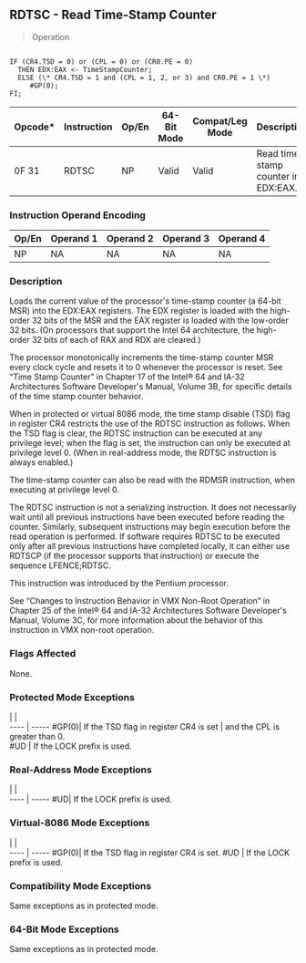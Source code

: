 ## RDTSC - Read Time-Stamp Counter

> Operation
``` slim

IF (CR4.TSD = 0) or (CPL = 0) or (CR0.PE = 0)
  THEN EDX:EAX <- TimeStampCounter;
  ELSE (\* CR4.TSD = 1 and (CPL = 1, 2, or 3) and CR0.PE = 1 \*)
     #GP(0);
FI;

```

 Opcode\*| Instruction| Op/En| 64-Bit Mode| Compat/Leg Mode| Description                          
 ---  | --- | --- | --- | --- | ---
 0F 31  | RDTSC      | NP   | Valid      | Valid          | Read time-stamp counter into EDX:EAX.

### Instruction Operand Encoding
 Op/En| Operand 1| Operand 2| Operand 3| Operand 4
 ---  | --- | --- | --- | ---
 NP   | NA       | NA       | NA       | NA       

### Description
Loads the current value of the processor's time-stamp counter (a 64-bit MSR)
into the EDX:EAX registers. The EDX register is loaded with the high-order 32
bits of the MSR and the EAX register is loaded with the low-order 32 bits. (On
processors that support the Intel 64 architecture, the high-order 32 bits of
each of RAX and RDX are cleared.)

The processor monotonically increments the time-stamp counter MSR every clock
cycle and resets it to 0 whenever the processor is reset. See “Time Stamp Counter”
in Chapter 17 of the Intel® 64 and IA-32 Architectures Software Developer's
Manual, Volume 3B, for specific details of the time stamp counter behavior.

When in protected or virtual 8086 mode, the time stamp disable (TSD) flag in
register CR4 restricts the use of the RDTSC instruction as follows. When the
TSD flag is clear, the RDTSC instruction can be executed at any privilege level;
when the flag is set, the instruction can only be executed at privilege level
0. (When in real-address mode, the RDTSC instruction is always enabled.)

The time-stamp counter can also be read with the RDMSR instruction, when executing
at privilege level 0.

The RDTSC instruction is not a serializing instruction. It does not necessarily
wait until all previous instructions have been executed before reading the counter.
Similarly, subsequent instructions may begin execution before the read operation
is performed. If software requires RDTSC to be executed only after all previous
instructions have completed locally, it can either use RDTSCP (if the processor
supports that instruction) or execute the sequence LFENCE;RDTSC.

This instruction was introduced by the Pentium processor.

See “Changes to Instruction Behavior in VMX Non-Root Operation” in Chapter 25
of the Intel® 64 and IA-32 Architectures Software Developer's Manual, Volume
3C, for more information about the behavior of this instruction in VMX non-root
operation.



### Flags Affected
None.


### Protected Mode Exceptions
   | |  
---- | -----
 #GP(0)| If the TSD flag in register CR4 is set
       | and the CPL is greater than 0.        
 #UD   | If the LOCK prefix is used.           

### Real-Address Mode Exceptions
   | |  
---- | -----
 #UD| If the LOCK prefix is used.

### Virtual-8086 Mode Exceptions
   | |  
---- | -----
 #GP(0)| If the TSD flag in register CR4 is set.
 #UD   | If the LOCK prefix is used.            

### Compatibility Mode Exceptions
Same exceptions as in protected mode.


### 64-Bit Mode Exceptions
Same exceptions as in protected mode.
